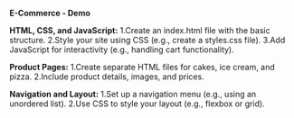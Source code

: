 **E-Commerce - Demo**

**HTML, CSS, and JavaScript:**
1.Create an index.html file with the basic structure.
2.Style your site using CSS (e.g., create a styles.css file).
3.Add JavaScript for interactivity (e.g., handling cart functionality).

**Product Pages:**
1.Create separate HTML files for cakes, ice cream, and pizza.
2.Include product details, images, and prices.

**Navigation and Layout:**
1.Set up a navigation menu (e.g., using an unordered list).
2.Use CSS to style your layout (e.g., flexbox or grid).
